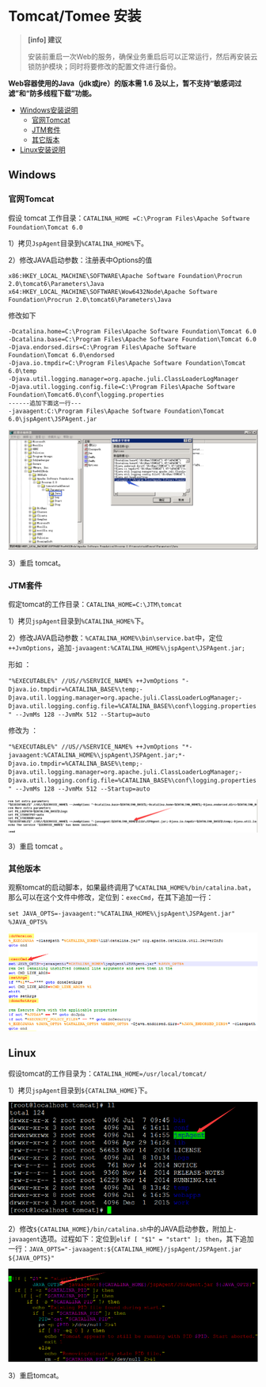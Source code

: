 # Tomcat/Tomee 安装

> **\[info\] 建议**
>
> 安装前重启一次Web的服务，确保业务重启后可以正常运行，然后再安装云锁防护模块；同时将要修改的配置文件进行备份。

**Web容器使用的Java（jdk或jre）的版本需 1.6 及以上，暂不支持“敏感词过滤”和“防多线程下载”功能。**

* [Windows安装说明](tomcat.md#windows)
  * [官网Tomcat](tomcat.md#官网tomcat)
  * [JTM套件](tomcat.md#jtm套件)
  * [其它版本](tomcat.md#其它版本)
* [Linux安装说明](tomcat.md#linux)

## Windows

### 官网Tomcat

假设 tomcat 工作目录：`CATALINA_HOME =C:\Program Files\Apache Software Foundation\Tomcat 6.0`

1）拷贝`JspAgent`目录到`%CATALINA_HOME%`下。

2）修改JAVA启动参数：注册表中Options的值

```text
x86:HKEY_LOCAL_MACHINE\SOFTWARE\Apache Software Foundation\Procrun 2.0\tomcat6\Parameters\Java
x64:HKEY_LOCAL_MACHINE\SOFTWARE\Wow6432Node\Apache Software Foundation\Procrun 2.0\tomcat6\Parameters\Java
```

修改如下

```text
-Dcatalina.home=C:\Program Files\Apache Software Foundation\Tomcat 6.0
-Dcatalina.base=C:\Program Files\Apache Software Foundation\Tomcat 6.0
-Djava.endorsed.dirs=C:\Program Files\Apache Software Foundation\Tomcat 6.0\endorsed
-Djava.io.tmpdir=C:\Program Files\Apache Software Foundation\Tomcat 6.0\temp
-Djava.util.logging.manager=org.apache.juli.ClassLoaderLogManager
-Djava.util.logging.config.file=C:\Program Files\Apache Software Foundation\Tomcat6.0\conf\logging.properties
------追加下面这一行---
-javaagent:C:\Program Files\Apache Software Foundation\Tomcat 6.0\jspAgent\JSPAgent.jar
```

![](../../.gitbook/assets/TomcatW01.png)

3）重启 tomcat。

### JTM套件

假定tomcat的工作目录：`CATALINA_HOME=C:\JTM\tomcat`

1）拷贝`jspAgent`目录到`%CATALINA_HOME%`下。

2）修改JAVA启动参数：`%CATALINA_HOME%\bin\service.bat`中，定位`++JvmOptions`，追加`-javaagent:%CATALINA_HOME%\jspAgent\JSPAgent.jar;`

形如 ：

`"%EXECUTABLE%" //US//%SERVICE_NAME% ++JvmOptions "-Djava.io.tmpdir=%CATALINA_BASE%\temp;-Djava.util.logging.manager=org.apache.juli.ClassLoaderLogManager;-Djava.util.logging.config.file=%CATALINA_BASE%\conf\logging.properties" --JvmMs 128 --JvmMx 512 --Startup=auto`

修改为 ：

`"%EXECUTABLE%" //US//%SERVICE_NAME% ++JvmOptions "*-javaagent:%CATALINA_HOME%\jspAgent\JSPAgent.jar;*-Djava.io.tmpdir=%CATALINA_BASE%\temp;-Djava.util.logging.manager=org.apache.juli.ClassLoaderLogManager;-Djava.util.logging.config.file=%CATALINA_BASE%\conf\logging.properties" --JvmMs 128 --JvmMx 512 --Startup=auto`

![](../../.gitbook/assets/TomcatW02.png)

3）重启 tomcat 。

### 其他版本

观察tomcat的启动脚本，如果最终调用了`%CATALINA_HOME%/bin/catalina.bat`，那么可以在这个文件中修改，定位到：`execCmd`，在其下追加一行：

`set JAVA_OPTS=-javaagent:"%CATALINA_HOME%\jspAgent\JSPAgent.jar" %JAVA_OPTS%`

![](../../.gitbook/assets/TomcatW03.png)

## Linux

假设tomcat的工作目录为：`CATALINA_HOME=/usr/local/tomcat/`

1）拷贝`jspAgent`目录到`${CATALINA_HOME}`下。

![](../../.gitbook/assets/TomcatL01.png)

2）修改`${CATALINA_HOME}/bin/catalina.sh`中的JAVA启动参数，附加上`-javaagent`选项。过程如下：定位到`elif [ "$1" = "start" ]; then`，其下追加一行：`JAVA_OPTS="-javaagent:${CATALINA_HOME}/jspAgent/JSPAgent.jar ${JAVA_OPTS}"`

![](../../.gitbook/assets/TomcatL02.png)

3）重启tomcat。

